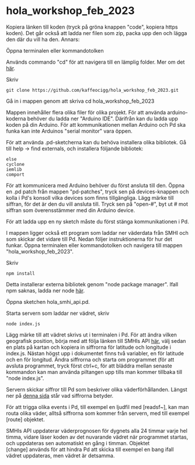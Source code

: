 # hola_workshop_feb_2023

Kopiera länken till koden (tryck på gröna knappen "code", kopiera https koden). Det går också att ladda ner filen som zip, packa upp den och lägga den där du vill ha den. Annars: 

Öppna terminalen eller kommandotolken

Används commando "cd" för att navigera till en lämplig folder. Mer om det [här](https://help.ubuntu.com/community/UsingTheTerminal).

Skriv 
```
git clone https://github.com/kaffeocigg/hola_workshop_feb_2023.git
```


Gå in i mappen genom att skriva cd hola_workshop_feb_2023

Mappen innehåller flera olika filer för olika projekt. För att använda arduino-koderna behöver du ladda ner "Arduino IDE". Därifrån kan du ladda upp koden på din Arduino. För att kommunikationen mellan Arduino och Pd ska funka kan inte Arduinos "serial monitor" vara öppen.

För att använda .pd-sketcherna kan du behöva installera olika bibliotek. Gå till help -> find externals, och installera följande bibliotek:

```
else
cyclone
iemlib
comport
```

För att kommunicera med Arduino behöver du först ansluta till den. Öppna en .pd patch från mappen "pd-patches", tryck sen på devices-knappen och kolla i Pd's konsoll vilka devices som finns tillgängliga. Lägg märke till siffran, för det är den du vill ansluta till. Tryck sen på "open-#", byt ut # mot siffran som överensstämmer med din Arduino device. 

För att ladda upp en ny sketch måste du först stänga kommunikationen i Pd. 




I mappen ligger också ett program som laddar ner väderdata från SMHI och som skickar det vidare till Pd. Nedan följer instruktionerna för hur det funkar. Öppna terminalen eller kommandotolken och navigera till mappen "hola_workshop_feb_2023". 


Skriv 
```
npm install
```

Detta installerar externa bibliotek genom "node package manager". Ifall npm saknas, ladda ner node [här](https://nodejs.org/en/download/).

Öppna sketchen hola_smhi_api.pd.

Starta servern som laddar ner vädret, skriv
```
node index.js
```

Lägg märke till att vädret skrivs ut i terminalen i Pd. För att ändra vilken geografisk position, börja med att följa länken till SMHIs API [här](https://opendata.smhi.se/apidocs/metfcst/demo_point.html), välj sedan en plats på kartan och kopiera in siffrorna för latitude och longitude i index.js. Nästan högst upp i dokumentet finns två variabler, en för latitude och en för longitud. Ändra siffrorna och starta om programmet (för att avsluta programmet, tryck först ctrl+c, för att bläddra mellan senaste kommandon kan man använda piltangen upp tills man kommer tillbaka till "node index.js".

Servern skickar siffror till Pd som beskriver olika väderförhållanden. Längst ner på [denna sida](https://opendata.smhi.se/apidocs/metfcst/parameters.html) står vad siffrorna betyder.

För att trigga olika events i Pd, till exempel en ljudfil med [readsf~], kan man routa olika väder, alltså siffrorna som kommer från servern, med till exempel [route] objektet.

SMHIs API uppdaterar väderprognosen för dygnets alla 24 timmar varje hel timma, vidare läser koden av det nuvarande vädret när programmet startas, och uppdateras sen automatiskt en gång i timman. Objektet [change] används för att hindra Pd att skicka till exempel en bang ifall vädret uppdateras, men vädret är detsamma.


